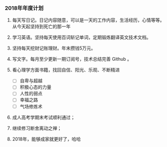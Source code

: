 ### 2018年年度计划

1. 每天写日记。日记内容随意，可以是一天的工作内容，生活经历，心情等等。从今天起坚持到死亡的那一年


2. 学习英语。坚持每天使用百词斩记单词，定期锻炼翻译英文技术文档。
3. 坚持每天挖财记账理财。年末攒钱5万元。
4. 写文字。每月至少更新一期订阅号，技术总结完善 Github 。

5. 看心理学方面书籍，找回自信、阳光、乐观、不断精进

	- [ ] 自卑与超越
	- [ ] 积极心态的力量
	- [ ] 人性的弱点
	- [ ] 幸福之路
	- [ ] 气场修炼术
	
6. 成人高考学期末考试顺利通过；
7. 继续修习断舍离动之禅；
8. 2018年，能够成家就更好了，哈哈